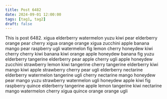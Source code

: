 ```yaml
---
title: Post 6482
date: 2024-09-01 12:00:00
tags: [tag1, tag2]
draft: false
---
```

This is post 6482.
xigua
elderberry
watermelon
yuzu
kiwi
pear
elderberry
orange
pear
cherry
xigua
orange
orange
xigua
zucchini
apple
banana
mango
pear
raspberry
ugli
watermelon
fig
lemon
cherry
honeydew
kiwi
cherry
cherry
kiwi
banana
kiwi
orange
apple
honeydew
banana
fig
yuzu
elderberry
tangerine
elderberry
pear
apple
cherry
ugli
apple
honeydew
zucchini
strawberry
lemon
kiwi
tangerine
cherry
tangerine
elderberry
kiwi
mango
kiwi
apple
strawberry
cherry
pear
ugli
elderberry
nectarine
elderberry
watermelon
tangerine
ugli
cherry
nectarine
mango
honeydew
pear
mango
yuzu
strawberry
watermelon
ugli
honeydew
apple
kiwi
fig
raspberry
quince
elderberry
tangerine
apple
lemon
tangerine
kiwi
nectarine
mango
watermelon
cherry
xigua
quince
orange
orange
ugli
